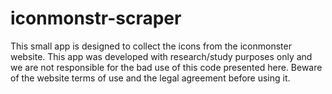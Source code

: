 # iconmonstr-scraper

This small app is designed to collect the icons from the iconmonster website.
This app was developed with research/study purposes only and we are not responsible for the bad use of this code presented here. 
Beware of the website terms of use and the legal agreement before using it.
